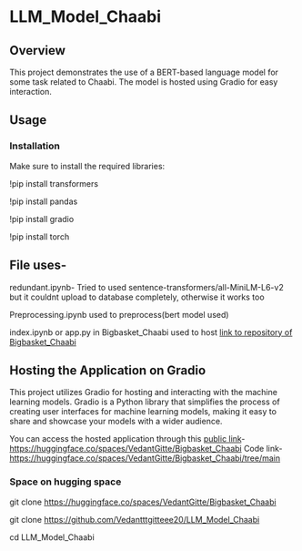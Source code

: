 # LLM_Model_Chaabi

## Overview
This project demonstrates the use of a BERT-based language model for some task related to Chaabi. The model is hosted using Gradio for easy interaction.

## Usage

### Installation
Make sure to install the required libraries:

!pip install transformers

!pip install pandas

!pip install gradio

!pip install torch


## File uses-

redundant.ipynb- 
Tried to used sentence-transformers/all-MiniLM-L6-v2
 but it couldnt upload to database completely, otherwise it works too

Preprocessing.ipynb used to preprocess(bert model used)

index.ipynb or app.py in Bigbasket_Chaabi used to host 
[link to repository of Bigbasket_Chaabi](https://huggingface.co/spaces/VedantGitte/Bigbasket_Chaabi/tree/main)


## Hosting the Application on Gradio
This project utilizes Gradio for hosting and interacting with the machine learning models. Gradio is a Python library that simplifies the process of creating user interfaces for machine learning models, making it easy to share and showcase your models with a wider audience.

You can access the hosted application through this [public link](https://24764a52dc6dbe3092.gradio.live/)-https://huggingface.co/spaces/VedantGitte/Bigbasket_Chaabi
Code link- https://huggingface.co/spaces/VedantGitte/Bigbasket_Chaabi/tree/main
### Space on hugging space
git clone https://huggingface.co/spaces/VedantGitte/Bigbasket_Chaabi


git clone [<repository-url>](https://github.com/Vedantttgitteee20/LLM_Model_Chaabi)https://github.com/Vedantttgitteee20/LLM_Model_Chaabi

cd LLM_Model_Chaabi


